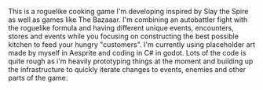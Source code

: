 This is a roguelike cooking game I'm developing inspired by Slay the Spire as well as games like The Bazaaar. I'm combining an autobattler fight with the roguelike formula and having different unique events, encounters, stores and events while you focusing on constructing the best possible kitchen to feed your hungry "customers". I'm currently using placeholder art made by myself in Aesprite and coding in C# in godot. Lots of the code is quite rough as i'm heavily prototyping things at the moment and building up the infrastructure to quickly iterate changes to events, enemies and other parts of the game.
